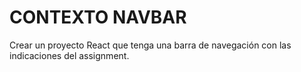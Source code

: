 # CONTEXTO NAVBAR

Crear un proyecto React que tenga una barra de navegación con las indicaciones del assignment.